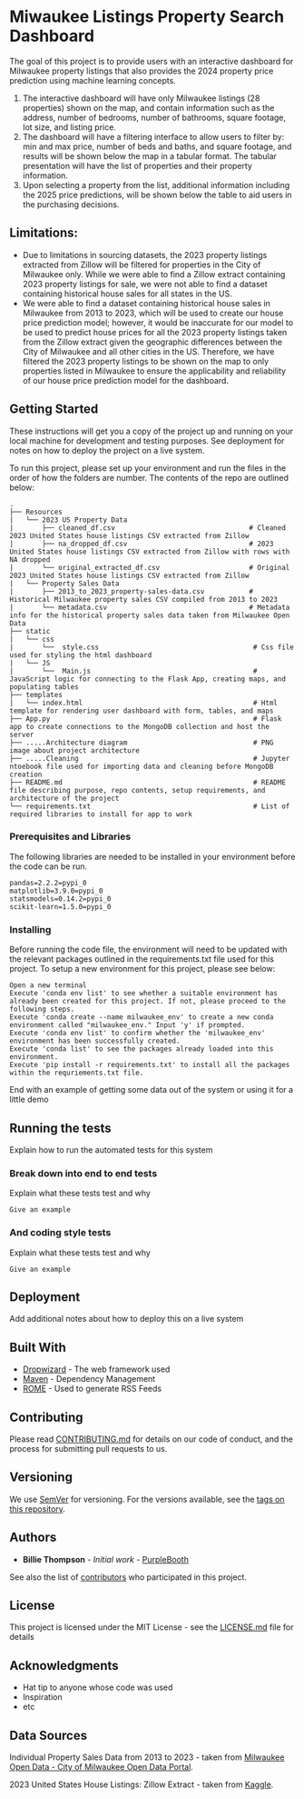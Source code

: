 # Miwaukee Listings Property Search Dashboard

The goal of this project is to provide users with an interactive dashboard for Milwaukee property listings that also provides the 2024 property price prediction using machine learning concepts. 

1) The interactive dashboard will have only Milwaukee listings (28 properties) shown on the map, and contain information such as the address, number of bedrooms, number of bathrooms, square footage, lot size, and listing price.
2) The dashboard will have a filtering interface to allow users to filter by: min and max price, number of beds and baths, and square footage, and results will be shown below the map in a tabular format. The tabular presentation will have the list of properties and their property information.
3) Upon selecting a property from the list, additional information including the 2025 price predictions, will be shown below the table to aid users in the purchasing decisions. 

## Limitations: 
- Due to limitations in sourcing datasets, the 2023 property listings extracted from Zillow will be filtered for properties in the City of Milwaukee only. While we were able to find a Zillow extract containing 2023 property listings for sale, we were not able to find a dataset containing historical house sales for all states in the US. 
- We were able to find a dataset containing historical house sales in Milwaukee from 2013 to 2023, which will be used to create our house price prediction model; however, it would be inaccurate for our model to be used to predict house prices for all the 2023 property listings taken from the Zillow extract given the geographic differences between the City of Milwaukee and all other cities in the US. Therefore, we have filtered the 2023 property listings to be shown on the map to only properties listed in Milwaukee to ensure the applicability and reliability of our house price prediction model for the dashboard. 

## Getting Started
These instructions will get you a copy of the project up and running on your local machine for development and testing purposes. See deployment for notes on how to deploy the project on a live system.

To run this project, please set up your environment and run the files in the order of how the folders are number. The contents of the repo are outlined below:
```
.
├── Resources
|   └── 2023 US Property Data
|       ├── cleaned_df.csv                                 # Cleaned 2023 United States house listings CSV extracted from Zillow
|       ├── na_dropped_df.csv                              # 2023 United States house listings CSV extracted from Zillow with rows with NA dropped
|       └── original_extracted_df.csv                      # Original 2023 United States house listings CSV extracted from Zillow
|   └── Property Sales Data
|       ├── 2013_to_2023_property-sales-data.csv           # Historical Milwaukee property sales CSV compiled from 2013 to 2023
|       └── metadata.csv                                   # Metadata info for the historical property sales data taken from Milwaukee Open Data
├── static
|   └── css         
|       └──  style.css                                      # Css file used for styling the html dashboard
|   └── JS  
|       └──  Main.js                                        # JavaScript logic for connecting to the Flask App, creating maps, and populating tables
├── templates
|   └── index.html                                          # Html template for rendering user dashboard with form, tables, and maps
├── App.py                                                  # Flask app to create connections to the MongoDB collection and host the server
├── .....Architecture diagram                               # PNG image about project architecture
├── .....Cleaning                                           # Jupyter ntoebook file used for importing data and cleaning before MongoDB creation
├── README.md                                               # README file describing purpose, repo contents, setup requirements, and architecture of the project
└── requirements.txt                                        # List of required libraries to install for app to work
```

### Prerequisites and Libraries

The following libraries are needed to be installed in your environment before the code can be run. 

```
pandas=2.2.2=pypi_0
matplotlib=3.9.0=pypi_0
statsmodels=0.14.2=pypi_0
scikit-learn=1.5.0=pypi_0
```

### Installing

Before running the code file, the environment will need to be updated with the relevant packages outlined in the requirements.txt file used for this project. To setup a new environment for this project, please see below:

```
Open a new terminal
Execute 'conda env list' to see whether a suitable environment has already been created for this project. If not, please proceed to the following steps.
Execute 'conda create --name milwaukee_env' to create a new conda environment called "milwaukee_env." Input 'y' if prompted.
Execute 'conda env list' to confirm whether the 'milwaukee_env' environment has been successfully created.
Execute 'conda list' to see the packages already loaded into this environment.
Execute 'pip install -r requirements.txt' to install all the packages within the requriements.txt file. 
```

End with an example of getting some data out of the system or using it for a little demo

## Running the tests

Explain how to run the automated tests for this system

### Break down into end to end tests

Explain what these tests test and why

```
Give an example
```

### And coding style tests

Explain what these tests test and why

```
Give an example
```

## Deployment

Add additional notes about how to deploy this on a live system

## Built With

* [Dropwizard](http://www.dropwizard.io/1.0.2/docs/) - The web framework used
* [Maven](https://maven.apache.org/) - Dependency Management
* [ROME](https://rometools.github.io/rome/) - Used to generate RSS Feeds

## Contributing

Please read [CONTRIBUTING.md](https://gist.github.com/PurpleBooth/b24679402957c63ec426) for details on our code of conduct, and the process for submitting pull requests to us.

## Versioning

We use [SemVer](http://semver.org/) for versioning. For the versions available, see the [tags on this repository](https://github.com/your/project/tags). 

## Authors

* **Billie Thompson** - *Initial work* - [PurpleBooth](https://github.com/PurpleBooth)

See also the list of [contributors](https://github.com/your/project/contributors) who participated in this project.

## License

This project is licensed under the MIT License - see the [LICENSE.md](LICENSE.md) file for details

## Acknowledgments

* Hat tip to anyone whose code was used
* Inspiration
* etc

## Data Sources

Individual Property Sales Data from 2013 to 2023 - taken from <a href= "https://data.milwaukee.gov/dataset/property-sales-data"> Milwaukee Open Data - City of Milwaukee Open Data Portal</a>. 

2023 United States House Listings: Zillow Extract - taken from <a href= "https://www.kaggle.com/datasets/febinphilips/us-house-listings-2023"> Kaggle</a>. 